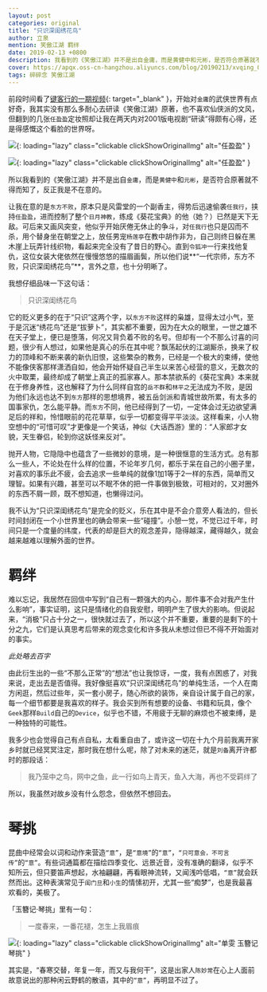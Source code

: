 ```yaml
---
layout: post
categories: original
title: "只识深闺绣花鸟"
author: 立泉
mention: 笑傲江湖 羁绊
date: 2019-02-13 +0800
description: 我看到的《笑傲江湖》并不是出自金庸，而是黄健中和元彬，是否符合原著就不得而知了，反正我也不在意。
cover: https://apqx.oss-cn-hangzhou.aliyuncs.com/blog/20190213/xvqing_02.jpg
tags: 碎碎念 笑傲江湖
---
```


前段时间看了[键客行的一期视频](https://www.bilibili.com/video/av14253687/){: target="_blank" }，开始对`金庸`的武侠世界有点好奇，我其实没有那么多耐心去研读《笑傲江湖》原著，也不喜欢仙侠派的文风，但翻到的几张`任盈盈`定妆照却让我在两天内对2001版电视剧“研读”得颇有心得，还是得感慨这个看脸的世界呀。

![](https://apqx.oss-cn-hangzhou.aliyuncs.com/blog/20190213/xvqing_01.jpg){: loading="lazy" class="clickable clickShowOriginalImg" alt="任盈盈" }

![](https://apqx.oss-cn-hangzhou.aliyuncs.com/blog/20190213/xvqing_02.jpg){: loading="lazy" class="clickable clickShowOriginalImg" alt="任盈盈" }

所以我看到的《笑傲江湖》并不是出自`金庸`，而是`黄健中`和`元彬`，是否符合原著就不得而知了，反正我是不在意的。

让我在意的是`东方不败`，原本只是风雷堂的一个副香主，得势后迅速偷袭`任我行`，挟持`任盈盈`，进而控制了整个`日月神教`，练成《葵花宝典》的他（她？）已然是天下无敌。可后来又画风突变，他似乎开始厌倦无休止的争斗，对`任我行`也只是囚而不杀，用个替身坐在朝堂之上，放任男宠`杨莲亭`在教中胡作非为，自己则终日躲在黑木崖上玩弄针线织物，看起来完全没有了昔日的野心。直到`令狐冲`一行来找他复仇，这位女装大佬依然在慢慢悠悠的描眉画鬓，所以他们说**“一代宗师，东方不败，只识深闺绣花鸟”**，言外之意，也十分明晰了。

我想仔细品味一下这句话：

> 只识深闺绣花鸟

它的贬义更多的在于“只识”这两个字，以`东方不败`这样的枭雄，显得太过小气，至于是沉迷“绣花鸟”还是“拔萝卜”，其实都不重要，因为在大众的眼里，一世之雄不在天子堂上，便已是堕落，何况又背负着不败的名号。但却有一个不那么讨喜的问题，很少有人想过，如果他是真心的乐在其中呢？飘荡起伏的江湖厮杀，换来了权力的顶峰和不断来袭的新仇旧恨，这些繁杂的教务，已经是一个极大的束缚，使他不能像侠客那样潇洒自如，他会开始怀疑自己半生以来苦心经营的意义，无数次的火中取栗，最终却成了朝堂上真正的孤家寡人。那本禁欲系的《葵花宝典》本来就在于修身养性，这也解释了为什么同样自宫的`岳不群`和`林平之`无法成为不败，是因为他们永远也达不到`东方`那样的思想境界，被五岳剑派和青城世故所累，有太多的国事家仇，怎么能平静。而`东方`不同，他已经得到了一切，一定体会过无边欲望满足后的祥和，怜惜眼前的花花草草，似乎一切都变得平平淡淡。这样看来，小人物空想中的“可惜可叹”才更像是一个笑话，神似《大话西游》里的：“人家郎才女貌，天生眷侣，轮到你这妖怪来反对”。

抛开人物，它隐隐中也蕴含了一些微妙的意境，是一种很惬意的生活方式。总有那么一些人，不论处在什么样的位置，不论年岁几何，都乐于呆在自己的小圈子里，对喜欢的事乐此不疲，会去追求一些单纯的就像1加1等于2一样的东西，简单而又理智。如果有兴趣，甚至可以不眠不休的把一件事做到极致，可相对的，又对圈外的东西不屑一顾，既不想知道，也懒得过问。

我不认为“只识深闺绣花鸟”是完全的贬义，乐在其中是不会介意旁人看法的，但长时间封闭在一个小世界里也的确会带来一些“碰撞”。小憩一觉，不觉已过千年，时间只是一个度量的纬度，代表的却是巨大的观念差异，隐得越深，藏得越久，就会越来越难以理解外面的世界。

# 羁绊

难以忘记，我居然在回信中写到“自己有一颗强大的内心，那件事不会对我产生什么影响”，事实证明，这只是情绪化的自我安慰，明明产生了很大的影响。但说起来，“消极”只占十分之一，很快就过去了，所以这个并不重要，重要的是剩下的十分之九，它们是认真思考后带来的观念变化和许多我从未想过但已不得不开始面对的事实。

*此处略去百字*

由此衍生出的一些“不那么正常”的“想法”也让我惊讶，一度，我有点困惑了，对我来说，走出去是否值得。我好像挺喜欢“只识深闺绣花鸟”的单纯生活，一个人在南方闲逛，然后过些年，买一套小房子，随心所欲的装饰，亲自设计属于自己的家，每一个细节都要是我喜欢的样子。我会买到所有想要的设备、书籍和玩具，像个`Geek`那样`Build`自己的`Device`，似乎也不错，不用疲于无聊的麻烦也不被束缚，是一种独特的可能性。

我多少也会觉得自己有点自私，太看重自由了，或许这一切在十九个月前我离开家乡时就已经冥冥注定，那时我在想什么呢，除了对未来的迷茫，就是`刘备`离开许都时的那段话：

> 我乃笼中之鸟，网中之鱼，此一行如鸟上青天，鱼入大海，再也不受羁绊了

所以，我虽然对故乡没有什么怨念，但依然不想回去。

# 琴挑

昆曲中经常会以词和动作来营造`“意”`，是`“意境”`的`“意”`，`“只可意会，不可言传”`的`“意”`。有些词通篇都在描绘四季变化、远景近音，没有准确的翻译，似乎不知所云，但只要笛声想起，水袖翩翩，再看眼神流转，又闻浅吟低唱，`“意”`就会跃然而出。这种表演常见于`闺门旦`和`小生`的情愫初开，尤其一些“痴梦”，也是我最喜欢看的，美极了。

「玉簪记·琴挑」里有一句：

> 一度春来，一番花褪，怎生上我眉痕

![](https://apqx.oss-cn-hangzhou.aliyuncs.com/blog/20190213/shanwen_yuzanji_2018_thumb.jpg){: loading="lazy" class="clickable clickShowOriginalImg" alt="单雯 玉簪记 琴挑" }

其实是，“春寒交替，年复一年，而又与我何干”，这是出家人`陈妙常`在心上人面前故意说出的那种闲云野鹤的散语，其中的`“意”`，再明显不过了。